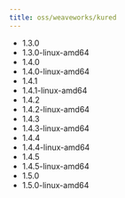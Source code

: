 ```yaml
---
title: oss/weaveworks/kured
---
```

- 1.3.0
- 1.3.0-linux-amd64
- 1.4.0
- 1.4.0-linux-amd64
- 1.4.1
- 1.4.1-linux-amd64
- 1.4.2
- 1.4.2-linux-amd64
- 1.4.3
- 1.4.3-linux-amd64
- 1.4.4
- 1.4.4-linux-amd64
- 1.4.5
- 1.4.5-linux-amd64
- 1.5.0
- 1.5.0-linux-amd64
